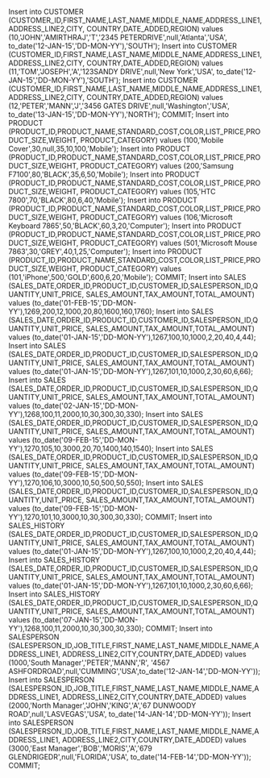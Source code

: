 Insert into CUSTOMER (CUSTOMER_ID,FIRST_NAME,LAST_NAME,MIDDLE_NAME,ADDRESS_LINE1,ADDRESS_LINE2,CITY, COUNTRY,DATE_ADDED,REGION) values (10,'JOHN','AMIRTHRAJ','T','2345 PETERDRIVE',null,'Atlanta','USA', to_date('12-JAN-15','DD-MON-YY'),'SOUTH');
Insert into CUSTOMER (CUSTOMER_ID,FIRST_NAME,LAST_NAME,MIDDLE_NAME,ADDRESS_LINE1,ADDRESS_LINE2,CITY, COUNTRY,DATE_ADDED,REGION) values (11,'TOM','JOSEPH','A','123SANDY DRIVE',null,'New York','USA', to_date('12-JAN-15','DD-MON-YY'),'SOUTH');
Insert into CUSTOMER (CUSTOMER_ID,FIRST_NAME,LAST_NAME,MIDDLE_NAME,ADDRESS_LINE1,ADDRESS_LINE2,CITY, COUNTRY,DATE_ADDED,REGION) values (12,'PETER','MANN','J','3456 GATES DRIVE',null,'Washington','USA', to_date('13-JAN-15','DD-MON-YY'),'NORTH');
COMMIT;
Insert into PRODUCT (PRODUCT_ID,PRODUCT_NAME,STANDARD_COST,COLOR,LIST_PRICE,PRODUCT_SIZE,WEIGHT, PRODUCT_CATEGORY) values (100,'Mobile Cover',30,null,35,10,100,'Mobile');
Insert into PRODUCT (PRODUCT_ID,PRODUCT_NAME,STANDARD_COST,COLOR,LIST_PRICE,PRODUCT_SIZE,WEIGHT, PRODUCT_CATEGORY) values (200,'Samsung F7100',80,'BLACK',35,6,50,'Mobile');
Insert into PRODUCT (PRODUCT_ID,PRODUCT_NAME,STANDARD_COST,COLOR,LIST_PRICE,PRODUCT_SIZE,WEIGHT, PRODUCT_CATEGORY) values (105,'HTC 7800',70,'BLACK',80,6,40,'Mobile');
Insert into PRODUCT (PRODUCT_ID,PRODUCT_NAME,STANDARD_COST,COLOR,LIST_PRICE,PRODUCT_SIZE,WEIGHT, PRODUCT_CATEGORY) values (106,'Microsoft Keyboard 7865',50,'BLACK',60,3,20,'Computer');
Insert into PRODUCT (PRODUCT_ID,PRODUCT_NAME,STANDARD_COST,COLOR,LIST_PRICE,PRODUCT_SIZE,WEIGHT, PRODUCT_CATEGORY) values (501,'Microsoft Mouse 7863',30,'GREY',40,1,25,'Computer');
Insert into PRODUCT (PRODUCT_ID,PRODUCT_NAME,STANDARD_COST,COLOR,LIST_PRICE,PRODUCT_SIZE,WEIGHT, PRODUCT_CATEGORY) values (101,'iPhone',500,'GOLD',600,6,20,'Mobile');
COMMIT;
Insert into SALES (SALES_DATE,ORDER_ID,PRODUCT_ID,CUSTOMER_ID,SALESPERSON_ID,QUANTITY,UNIT_PRICE, SALES_AMOUNT,TAX_AMOUNT,TOTAL_AMOUNT) values (to_date('01-FEB-15','DD-MON-YY'),1269,200,12,1000,20,80,1600,160,1760);
Insert into SALES (SALES_DATE,ORDER_ID,PRODUCT_ID,CUSTOMER_ID,SALESPERSON_ID,QUANTITY,UNIT_PRICE, SALES_AMOUNT,TAX_AMOUNT,TOTAL_AMOUNT) values (to_date('01-JAN-15','DD-MON-YY'),1267,100,10,1000,2,20,40,4,44);
Insert into SALES (SALES_DATE,ORDER_ID,PRODUCT_ID,CUSTOMER_ID,SALESPERSON_ID,QUANTITY,UNIT_PRICE, SALES_AMOUNT,TAX_AMOUNT,TOTAL_AMOUNT) values (to_date('01-JAN-15','DD-MON-YY'),1267,101,10,1000,2,30,60,6,66);
Insert into SALES (SALES_DATE,ORDER_ID,PRODUCT_ID,CUSTOMER_ID,SALESPERSON_ID,QUANTITY,UNIT_PRICE, SALES_AMOUNT,TAX_AMOUNT,TOTAL_AMOUNT) values (to_date('02-JAN-15','DD-MON-YY'),1268,100,11,2000,10,30,300,30,330);
Insert into SALES (SALES_DATE,ORDER_ID,PRODUCT_ID,CUSTOMER_ID,SALESPERSON_ID,QUANTITY,UNIT_PRICE, SALES_AMOUNT,TAX_AMOUNT,TOTAL_AMOUNT) values (to_date('09-FEB-15','DD-MON-YY'),1270,105,10,3000,20,70,1400,140,1540);
Insert into SALES (SALES_DATE,ORDER_ID,PRODUCT_ID,CUSTOMER_ID,SALESPERSON_ID,QUANTITY,UNIT_PRICE, SALES_AMOUNT,TAX_AMOUNT,TOTAL_AMOUNT) values (to_date('09-FEB-15','DD-MON-YY'),1270,106,10,3000,10,50,500,50,550);
Insert into SALES (SALES_DATE,ORDER_ID,PRODUCT_ID,CUSTOMER_ID,SALESPERSON_ID,QUANTITY,UNIT_PRICE, SALES_AMOUNT,TAX_AMOUNT,TOTAL_AMOUNT) values (to_date('09-FEB-15','DD-MON-YY'),1270,101,10,3000,10,30,300,30,330);
COMMIT;
Insert into SALES_HISTORY (SALES_DATE,ORDER_ID,PRODUCT_ID,CUSTOMER_ID,SALESPERSON_ID,QUANTITY,UNIT_PRICE, SALES_AMOUNT,TAX_AMOUNT,TOTAL_AMOUNT) values (to_date('01-JAN-15','DD-MON-YY'),1267,100,10,1000,2,20,40,4,44);
Insert into SALES_HISTORY (SALES_DATE,ORDER_ID,PRODUCT_ID,CUSTOMER_ID,SALESPERSON_ID,QUANTITY,UNIT_PRICE, SALES_AMOUNT,TAX_AMOUNT,TOTAL_AMOUNT) values (to_date('01-JAN-15','DD-MON-YY'),1267,101,10,1000,2,30,60,6,66);
Insert into SALES_HISTORY (SALES_DATE,ORDER_ID,PRODUCT_ID,CUSTOMER_ID,SALESPERSON_ID,QUANTITY,UNIT_PRICE, SALES_AMOUNT,TAX_AMOUNT,TOTAL_AMOUNT) values (to_date('07-JAN-15','DD-MON-YY'),1268,100,11,2000,10,30,300,30,330);
COMMIT;
Insert into SALESPERSON (SALESPERSON_ID,JOB_TITLE,FIRST_NAME,LAST_NAME,MIDDLE_NAME,ADDRESS_LINE1, ADDRESS_LINE2,CITY,COUNTRY,DATE_ADDED) values (1000,'South Manager','PETER','MANN','R', '4567 ASHFORDROAD',null,'CUMMING','USA',to_date('12-JAN-14','DD-MON-YY'));
Insert into SALESPERSON (SALESPERSON_ID,JOB_TITLE,FIRST_NAME,LAST_NAME,MIDDLE_NAME,ADDRESS_LINE1, ADDRESS_LINE2,CITY,COUNTRY,DATE_ADDED) values (2000,'North Manager','JOHN','KING','A','67 DUNWOODY ROAD',null,'LASVEGAS','USA', to_date('14-JAN-14','DD-MON-YY'));
Insert into SALESPERSON (SALESPERSON_ID,JOB_TITLE,FIRST_NAME,LAST_NAME,MIDDLE_NAME,ADDRESS_LINE1, ADDRESS_LINE2,CITY,COUNTRY,DATE_ADDED) values (3000,'East Manager','BOB','MORIS','A','679 GLENDRIGEDR',null,'FLORIDA','USA', to_date('14-FEB-14','DD-MON-YY'));
COMMIT;

